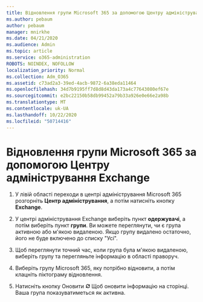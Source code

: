 ```yaml
---
title: Відновлення групи Microsoft 365 за допомогою Центру адміністрування Exchange
ms.author: pebaum
author: pebaum
manager: mnirkhe
ms.date: 04/21/2020
ms.audience: Admin
ms.topic: article
ms.service: o365-administration
ROBOTS: NOINDEX, NOFOLLOW
localization_priority: Normal
ms.collection: Adm_O365
ms.assetid: c73ad2a3-39ed-4acb-9872-6a38eda11464
ms.openlocfilehash: 34d7b9195ff7d8d8d43da173a4c77643080ef67e
ms.sourcegitcommit: e2bc22150b58db99452a79b33a926e0e66e2a98b
ms.translationtype: MT
ms.contentlocale: uk-UA
ms.lasthandoff: 10/22/2020
ms.locfileid: "50714416"
---
```

# <a name="restore-a-microsoft-365-group-using-the-exchange-admin-center"></a>Відновлення групи Microsoft 365 за допомогою Центру адміністрування Exchange

1. У лівій області переходи в центрі адміністрування Microsoft 365 розгорніть **Центр адміністрування**, а потім натисніть кнопку **Exchange**.
    
2. У центрі адміністрування Exchange виберіть пункт **одержувачі**, а потім виберіть пункт **групи**. Ви можете переглянути, чи є група активною або м'якою видаленою. Якщо групу видалено остаточно, його не буде включено до списку "Усі".
    
3. Щоб переглянути точний час, коли група була м'якою видаленою, виберіть групу та перегляньте інформацію в області праворуч.
    
4. Виберіть групу Microsoft 365, яку потрібно відновити, а потім клацніть піктограму відновлення.
    
5. Натисніть кнопку Оновити ![Піктограма оновлення](media/6464df90-2a91-4c1f-92a6-9a38c7696ac3.gif) Щоб оновити інформацію на сторінці. Ваша група показуватиметься як активна. 
    

